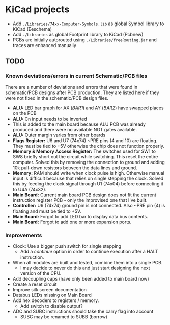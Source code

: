 # KiCad projects

- Add `./Libraries/74xx-Computer-Symbols.lib` as global Symbol library to KiCad (Eeschema)
- Add `./Libraries` as global Footprint library to KiCad (Pcbnew)
- PCBs are initially autorouted using `./Libraries/freeRouting.jar` and traces are enhanced manually

## TODO

### Known deviations/errors in current Schematic/PCB files

There are a number of deviations and errors that were found in schematic/PCB designs after PCB production. They are listed here if they were not fixed in the schematic/PCB design files.

- **ALU:** LED bar graph for AX (_BAR1_) and AY (_BAR2_) have swapped places on the PCB
- **ALU:** Cn input needs to be inverted
- This is added to the main board because ALU PCB was already produced and there were no available NOT gates available.
- **ALU:** Outer margin varies from other boards
- **Flags Register:** U6 and U7 (74x74) ~PRE pins (4 and 10) are floating. They must be tied to +5V otherwise the chip does not function properly.
- **Memory & Memory Access Register:** The switches used for SW1 to SW8 briefly short out the circuit while switching. This reset the entire computer. Solved this by removing the connection to ground and adding 10k pull-down resistors between the data lines and ground.
- **Memory:** RAM should write when clock pulse is high. Otherwise manual input is difficult because that relies on single stepping the clock. Solved this by feeding the clock signal through U1 (74x04) before connecting it to U4A (74x32).
- **Main Board:** Current main board PCB design does not fit the current instruction register PCB - only the improvised one that I've built.
- **Controller:** U9 (74x74) ground pin is not connected. Also ~PRE pin (4) is floating and must be tied to +5V.
- **Main Board:** Forgot to add LED bar to display data bus contents.
- **Main Board:** Forgot to add one or more expansion ports.

### Improvements
- Clock: Use a bigger push switch for single stepping
  - Add a *continue* option in order to continue execution after a HALT instruction.
- When all modules are built and tested, combine them into a single PCB.
  - I may decide to never do this and just start designing the next version of the CPU.
- Add decoupling caps (have only been added to main board now)
- Create a reset circuit
- Improve silk screen documentation
- Databus LEDs missing on Main Board
- Add hex decoders to registers / memory.
  - Add switch to disable output?
- ADC and SUBC instructions should take the carry flag into account
  - SUBC may be renamed to SUBB (borrow)